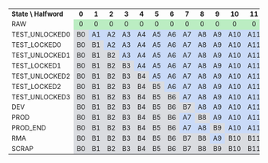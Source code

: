 ###
<!-- this is a workaround to get around Hugo Issue #7296 (https://github.com/gohugoio/hugo/issues/7296) -->

<table style="text-align:center;font-size:small">
  <tr>
    <td style="text-align:left"><strong>State \ Halfword</strong></td>
    <td><strong>0</strong></td>
    <td><strong>1</strong></td>
    <td><strong>2</strong></td>
    <td><strong>3</strong></td>
    <td><strong>4</strong></td>
    <td><strong>5</strong></td>
    <td><strong>6</strong></td>
    <td><strong>7</strong></td>
    <td><strong>8</strong></td>
    <td><strong>9</strong></td>
    <td><strong>10</strong></td>
    <td><strong>11</strong></td>
  </tr>
  <tr>
    <td style="text-align:left">RAW</td>
    <td style="background:#bbedc2">0</td>
    <td style="background:#bbedc2">0</td>
    <td style="background:#bbedc2">0</td>
    <td style="background:#bbedc2">0</td>
    <td style="background:#bbedc2">0</td>
    <td style="background:#bbedc2">0</td>
    <td style="background:#bbedc2">0</td>
    <td style="background:#bbedc2">0</td>
    <td style="background:#bbedc2">0</td>
    <td style="background:#bbedc2">0</td>
    <td style="background:#bbedc2">0</td>
    <td style="background:#bbedc2">0</td>
  </tr>
  <tr>
   <td style="text-align:left">TEST_UNLOCKED0</td>
    <td style="background:#dadce0">B0</td>
    <td style="background:#c9daf8">A1</td>
    <td style="background:#c9daf8">A2</td>
    <td style="background:#c9daf8">A3</td>
    <td style="background:#c9daf8">A4</td>
    <td style="background:#c9daf8">A5</td>
    <td style="background:#c9daf8">A6</td>
    <td style="background:#c9daf8">A7</td>
    <td style="background:#c9daf8">A8</td>
    <td style="background:#c9daf8">A9</td>
    <td style="background:#c9daf8">A10</td>
    <td style="background:#c9daf8">A11</td>
  </tr>
  <tr>
    <td style="text-align:left">TEST_LOCKED0</td>
    <td style="background:#dadce0">B0</td>
    <td style="background:#dadce0">B1</td>
    <td style="background:#c9daf8">A2</td>
    <td style="background:#c9daf8">A3</td>
    <td style="background:#c9daf8">A4</td>
    <td style="background:#c9daf8">A5</td>
    <td style="background:#c9daf8">A6</td>
    <td style="background:#c9daf8">A7</td>
    <td style="background:#c9daf8">A8</td>
    <td style="background:#c9daf8">A9</td>
    <td style="background:#c9daf8">A10</td>
    <td style="background:#c9daf8">A11</td>
  </tr>
  <tr>
    <td style="text-align:left">TEST_UNLOCKED1</td>
    <td style="background:#dadce0">B0</td>
    <td style="background:#dadce0">B1</td>
    <td style="background:#dadce0">B2</td>
    <td style="background:#c9daf8">A3</td>
    <td style="background:#c9daf8">A4</td>
    <td style="background:#c9daf8">A5</td>
    <td style="background:#c9daf8">A6</td>
    <td style="background:#c9daf8">A7</td>
    <td style="background:#c9daf8">A8</td>
    <td style="background:#c9daf8">A9</td>
    <td style="background:#c9daf8">A10</td>
    <td style="background:#c9daf8">A11</td>
  </tr>
  <tr>
    <td style="text-align:left">TEST_LOCKED1</td>
    <td style="background:#dadce0">B0</td>
    <td style="background:#dadce0">B1</td>
    <td style="background:#dadce0">B2</td>
    <td style="background:#dadce0">B3</td>
    <td style="background:#c9daf8">A4</td>
    <td style="background:#c9daf8">A5</td>
    <td style="background:#c9daf8">A6</td>
    <td style="background:#c9daf8">A7</td>
    <td style="background:#c9daf8">A8</td>
    <td style="background:#c9daf8">A9</td>
    <td style="background:#c9daf8">A10</td>
    <td style="background:#c9daf8">A11</td>
  </tr>
  <tr>
    <td style="text-align:left">TEST_UNLOCKED2</td>
    <td style="background:#dadce0">B0</td>
    <td style="background:#dadce0">B1</td>
    <td style="background:#dadce0">B2</td>
    <td style="background:#dadce0">B3</td>
    <td style="background:#dadce0">B4</td>
    <td style="background:#c9daf8">A5</td>
    <td style="background:#c9daf8">A6</td>
    <td style="background:#c9daf8">A7</td>
    <td style="background:#c9daf8">A8</td>
    <td style="background:#c9daf8">A9</td>
    <td style="background:#c9daf8">A10</td>
    <td style="background:#c9daf8">A11</td>
  </tr>
  <tr>
    <td style="text-align:left">TEST_LOCKED2</td>
    <td style="background:#dadce0">B0</td>
    <td style="background:#dadce0">B1</td>
    <td style="background:#dadce0">B2</td>
    <td style="background:#dadce0">B3</td>
    <td style="background:#dadce0">B4</td>
    <td style="background:#dadce0">B5</td>
    <td style="background:#c9daf8">A6</td>
    <td style="background:#c9daf8">A7</td>
    <td style="background:#c9daf8">A8</td>
    <td style="background:#c9daf8">A9</td>
    <td style="background:#c9daf8">A10</td>
    <td style="background:#c9daf8">A11</td>
  </tr>
  <tr>
    <td style="text-align:left">TEST_UNLOCKED3</td>
    <td style="background:#dadce0">B0</td>
    <td style="background:#dadce0">B1</td>
    <td style="background:#dadce0">B2</td>
    <td style="background:#dadce0">B3</td>
    <td style="background:#dadce0">B4</td>
    <td style="background:#dadce0">B5</td>
    <td style="background:#dadce0">B6</td>
    <td style="background:#c9daf8">A7</td>
    <td style="background:#c9daf8">A8</td>
    <td style="background:#c9daf8">A9</td>
    <td style="background:#c9daf8">A10</td>
    <td style="background:#c9daf8">A11</td>
  </tr>
  <tr>
    <td style="text-align:left">DEV</td>
    <td style="background:#dadce0">B0</td>
    <td style="background:#dadce0">B1</td>
    <td style="background:#dadce0">B2</td>
    <td style="background:#dadce0">B3</td>
    <td style="background:#dadce0">B4</td>
    <td style="background:#dadce0">B5</td>
    <td style="background:#dadce0">B6</td>
    <td style="background:#dadce0">B7</td>
    <td style="background:#c9daf8">A8</td>
    <td style="background:#c9daf8">A9</td>
    <td style="background:#c9daf8">A10</td>
    <td style="background:#c9daf8">A11</td>
  </tr>
  <tr>
    <td style="text-align:left">PROD</td>
    <td style="background:#dadce0">B0</td>
    <td style="background:#dadce0">B1</td>
    <td style="background:#dadce0">B2</td>
    <td style="background:#dadce0">B3</td>
    <td style="background:#dadce0">B4</td>
    <td style="background:#dadce0">B5</td>
    <td style="background:#dadce0">B6</td>
    <td style="background:#c9daf8">A7</td>
    <td style="background:#dadce0">B8</td>
    <td style="background:#c9daf8">A9</td>
    <td style="background:#c9daf8">A10</td>
    <td style="background:#c9daf8">A11</td>
  </tr>
  <tr>
    <td style="text-align:left">PROD_END</td>
    <td style="background:#dadce0">B0</td>
    <td style="background:#dadce0">B1</td>
    <td style="background:#dadce0">B2</td>
    <td style="background:#dadce0">B3</td>
    <td style="background:#dadce0">B4</td>
    <td style="background:#dadce0">B5</td>
    <td style="background:#dadce0">B6</td>
    <td style="background:#c9daf8">A7</td>
    <td style="background:#c9daf8">A8</td>
    <td style="background:#dadce0">B9</td>
    <td style="background:#c9daf8">A10</td>
    <td style="background:#c9daf8">A11</td>
  </tr>
  <tr>
    <td style="text-align:left">RMA</td>
    <td style="background:#dadce0">B0</td>
    <td style="background:#dadce0">B1</td>
    <td style="background:#dadce0">B2</td>
    <td style="background:#dadce0">B3</td>
    <td style="background:#dadce0">B4</td>
    <td style="background:#dadce0">B5</td>
    <td style="background:#dadce0">B6</td>
    <td style="background:#dadce0">B7</td>
    <td style="background:#dadce0">B8</td>
    <td style="background:#c9daf8">A9</td>
    <td style="background:#dadce0">B10</td>
    <td style="background:#dadce0">B11</td>
  </tr>
  <tr>
    <td style="text-align:left">SCRAP</td>
    <td style="background:#dadce0">B0</td>
    <td style="background:#dadce0">B1</td>
    <td style="background:#dadce0">B2</td>
    <td style="background:#dadce0">B3</td>
    <td style="background:#dadce0">B4</td>
    <td style="background:#dadce0">B5</td>
    <td style="background:#dadce0">B6</td>
    <td style="background:#dadce0">B7</td>
    <td style="background:#dadce0">B8</td>
    <td style="background:#dadce0">B9</td>
    <td style="background:#dadce0">B10</td>
    <td style="background:#dadce0">B11</td>
  </tr>
</table>